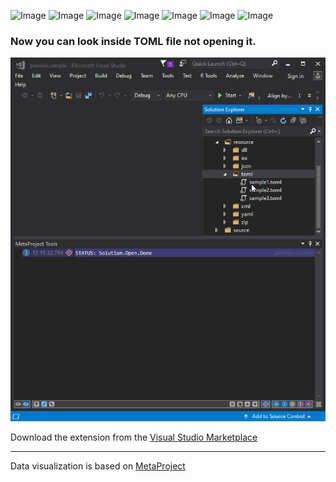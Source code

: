 ![Image](https://img.shields.io/github/license/viacheslav-lozinskyi/Preview-TOML)
![Image](https://img.shields.io/github/issues/viacheslav-lozinskyi/Preview-TOML)
![Image](https://img.shields.io/github/stars/viacheslav-lozinskyi/Preview-TOML)
![Image](https://img.shields.io/github/languages/code-size/viacheslav-lozinskyi/Preview-TOML)
![Image](https://img.shields.io/badge/VS-2019-blueviolet)
![Image](https://img.shields.io/badge/VS-2017-blueviolet)
![Image](https://img.shields.io/badge/VS-2015-blueviolet)

### Now you can look inside TOML file not opening it.

![Image](resource/video/Presentation1.gif)

Download the extension from the [Visual Studio Marketplace](https://marketplace.visualstudio.com/items?itemName=ViacheslavLozinskyi.Preview-TOML)
<hr>
Data visualization is based on <a href="https://marketplace.visualstudio.com/items?itemName=ViacheslavLozinskyi.MetaProject">MetaProject</a>
